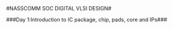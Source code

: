 #NASSCOMM SOC DIGITAL VLSI DESIGN#

###Day 1:Introduction to IC package, chip, pads, core and IPs###


